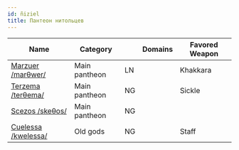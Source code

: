 ```yaml
---
id: ñiziel
title: Пантеон нитольцев
---
```


| Name                             | Category      |     | Domains | Favored Weapon |
| -------------------------------- | ------------- | --- | ------- | -------------- |
| [Marzuer /marθwer/](#marzuer)    | Main pantheon | LN  |         | Khakkara       |
| [Terzema /terθema/](#tersema)    | Main pantheon | NG  |         | Sickle         |
| [Scezos /skeθos/](#tersema)      | Main pantheon | NG  |         |                |
| [Cuelessa /kwelessa/](#cuelessa) | Old gods      | NG  |         | Staff          |